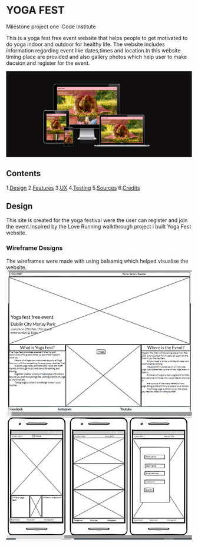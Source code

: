 # YOGA FEST
Milestone project one :Code Institute

This is a yoga fest free event website that helps people to get motivated to do yoga indoor and outdoor for healthy life. The website includes information regarding event like dates,times and location.In this website timing place are provided and also gallery photos which help user to make decsion and register for the event.

![mock-up](assets/images/Readme_md.PNG)

## Contents
1.[Design](#design)
2.[Features](#features)
3.[UX](#ux)
4.[Testing](#testing)
5.[Sources](#sources)
6.[Credits](#credits) 

## Design
This site is created  for the yoga festival were the user can register and join the event.Inspired by the Love Running walkthrough project i built Yoga Fest website.

### Wireframe Designs
The wireframes were made with using balsamiq which helped visualise the website.
![Wireframe for desktop](assets/images/Wireframe-desktop.PNG)
![Wireframe for Mobile](assets/images/wireframe_mobil.PNG)
